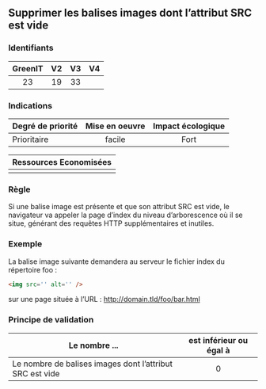 ## Supprimer les balises images dont l’attribut SRC est vide

### Identifiants

| GreenIT |  V2  |  V3  |  V4  |
|:-------:|:----:|:----:|:----:|
|  23    | 19  | 33  |      |

### Indications

| Degré de priorité |      Mise en oeuvre       |  Impact écologique    | 
|-------------------|:-------------------------:|:---------------------:|
|  Prioritaire      |   facile                  |  Fort                 | 


|Ressources Economisées                                      |
|:----------------------------------------------------------:|
|    |

### Règle

Si une balise image est présente et que son attribut SRC est vide, le navigateur va appeler la page d’index du niveau d’arborescence où il se situe, générant des requêtes HTTP supplémentaires et inutiles.

### Exemple

La balise image suivante demandera au serveur le fichier index du répertoire foo :
```html
<img src='' alt='' />
```
sur une page située à l’URL :
http://domain.tld/foo/bar.html

### Principe de validation

| Le nombre ...     | est inférieur ou égal à   |  
|-------------------|:-------------------------:|
| Le nombre de balises images dont l’attribut SRC est vide   |  0 |
